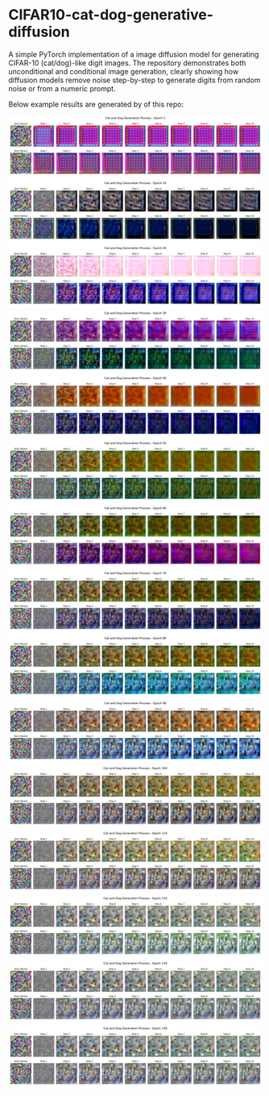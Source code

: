 # CIFAR10-cat-dog-generative-diffusion
A simple PyTorch implementation of a image diffusion model for generating CIFAR-10 (cat/dog)-like digit images. The repository demonstrates both unconditional and conditional image generation, clearly showing how diffusion models remove noise step-by-step to generate digits from random noise or from a numeric prompt.

Below example results are generated by of this repo:

![](https://github.com/ynyeh0221/CIFAR10-cat-dog-generative-diffusion/blob/main/Transformer/v7/output/epoch_1_generation.png)
![](https://github.com/ynyeh0221/CIFAR10-cat-dog-generative-diffusion/blob/main/Transformer/v7/output/epoch_10_generation.png)
![](https://github.com/ynyeh0221/CIFAR10-cat-dog-generative-diffusion/blob/main/Transformer/v7/output/epoch_20_generation.png)
![](https://github.com/ynyeh0221/CIFAR10-cat-dog-generative-diffusion/blob/main/Transformer/v7/output/epoch_30_generation.png)
![](https://github.com/ynyeh0221/CIFAR10-cat-dog-generative-diffusion/blob/main/Transformer/v7/output/epoch_40_generation.png)
![](https://github.com/ynyeh0221/CIFAR10-cat-dog-generative-diffusion/blob/main/Transformer/v7/output/epoch_50_generation.png)
![](https://github.com/ynyeh0221/CIFAR10-cat-dog-generative-diffusion/blob/main/Transformer/v7/output/epoch_60_generation.png)
![](https://github.com/ynyeh0221/CIFAR10-cat-dog-generative-diffusion/blob/main/Transformer/v7/output/epoch_70_generation.png)
![](https://github.com/ynyeh0221/CIFAR10-cat-dog-generative-diffusion/blob/main/Transformer/v7/output/epoch_80_generation.png)
![](https://github.com/ynyeh0221/CIFAR10-cat-dog-generative-diffusion/blob/main/Transformer/v7/output/epoch_90_generation.png)
![](https://github.com/ynyeh0221/CIFAR10-cat-dog-generative-diffusion/blob/main/Transformer/v7/output/epoch_100_generation.png)
![](https://github.com/ynyeh0221/CIFAR10-cat-dog-generative-diffusion/blob/main/Transformer/v7/output/epoch_110_generation.png)
![](https://github.com/ynyeh0221/CIFAR10-cat-dog-generative-diffusion/blob/main/Transformer/v7/output/epoch_120_generation.png)
![](https://github.com/ynyeh0221/CIFAR10-cat-dog-generative-diffusion/blob/main/Transformer/v7/output/epoch_130_generation.png)
![](https://github.com/ynyeh0221/CIFAR10-cat-dog-generative-diffusion/blob/main/Transformer/v7/output/epoch_140_generation.png)
